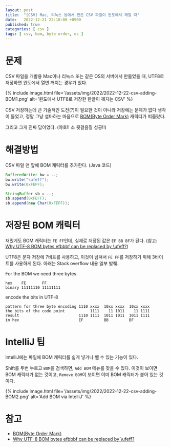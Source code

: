 ```yaml
---
layout: post
title:  "[CSV] Mac, 리눅스 등에서 만든 CSV 파일이 윈도에서 깨질 때"
date:   2022-12-21 22:18:00 +0900
published: true
categories: [ csv ]
tags: [ csv, bom, byte order, os ]
---
```


# 문제

CSV 파일을 개발용 Mac이나 리눅스 또는 같은 OS의 서버에서 만들었을 때, UTF8로 저장하면 윈도에서 열면 깨지는 경우가 있다.

{% include image.html file='/assets/img/2022/2022-12-22-csv-adding-BOM1.png' alt='윈도에서 UTF8로 저장한 한글이 깨지는 CSV' %}


CSV 저장하는데 큰 기술적인 도전(?)이 필요한 것이 아니라 저장에는 문제가 없다 생각이 들었고, 정말 그냥 설마하는 마음으로 [BOM(Byte Order Mark)](https://en.wikipedia.org/wiki/Byte_order_mark) 캐릭터가 떠올랐다.

그리고 그게 진짜 답이었다. (야호!! 소 뒷걸음질 성공!!)


# 해결방법

CSV 파일 맨 앞에 BOM 캐릭터를 추가한다. (Java 코드)

```java
BufferedWriter bw = ..;
bw.write("\ufeff");
bw.write(0xFEFF);

StringBuffer sb = ..;
sb.append(0xFEFF);
sb.append(new Char(0xFEFF));
```


# 저장된 BOM 캐릭터

재밌게도 BOM 캐릭터는 `FE FF`인데, 실제로 저장된 값은 `EF BB BF`가 된다. (참고: [Why UTF-8 BOM bytes efbbbf can be replaced by \ufeff?](https://stackoverflow.com/questions/54247407/why-utf-8-bom-bytes-efbbbf-can-be-replaced-by-ufeff))

UTF8은 문자 저장에 7비트를 사용하고, 이것이 넘쳐서 `FE FF`를 저장하기 위해 3바이트를 사용하게 된다. 아래는 Stack overflow 내용 일부 발췌.

For the BOM we need three bytes.

```
hex    FE       FF
binary 11111110 11111111
```

encode the bits in UTF-8

```
pattern for three byte encoding 1110 xxxx  10xx xxxx  10xx xxxx
the bits of the code point           1111    11 1011    11 1111
result                          1110 1111  1011 1011  1011 1111
in hex                          EF         BB         BF
```


# IntelliJ 팁

IntelliJ에는 파일에 BOM 캐릭터를 쉽게 넣거나 뺄 수 있는 기능이 있다.

Shift를 두번 누르고 `BOM`을 검색하면, `Add BOM` 메뉴를 찾을 수 있다. 이것이 보이면 BOM 캐릭터가 없는 것이고, `Remove BOM`이 보이면 이미 BOM 캐릭터가 붙어 있는 것이다.

{% include image.html file='/assets/img/2022/2022-12-22-csv-adding-BOM2.png' alt='Add BOM via IntelliJ' %}


# 참고

- [BOM(Byte Order Mark)](https://en.wikipedia.org/wiki/Byte_order_mark)
- [Why UTF-8 BOM bytes efbbbf can be replaced by \ufeff?](https://stackoverflow.com/questions/54247407/why-utf-8-bom-bytes-efbbbf-can-be-replaced-by-ufeff)
